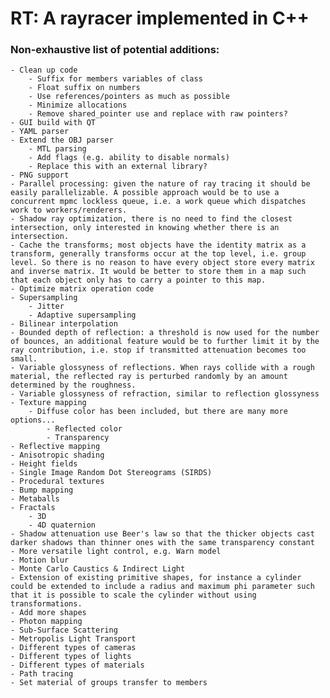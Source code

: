 # RT: A rayracer implemented in C++

### Non-exhaustive list of potential additions:

    - Clean up code
        - Suffix for members variables of class
        - Float suffix on numbers
        - Use references/pointers as much as possible
        - Minimize allocations
        - Remove shared_pointer use and replace with raw pointers?
    - GUI build with QT
    - YAML parser
    - Extend the OBJ parser
        - MTL parsing
        - Add flags (e.g. ability to disable normals)
        - Replace this with an external library?
    - PNG support
    - Parallel processing: given the nature of ray tracing it should be easily parallelizable. A possible approach would be to use a concurrent mpmc lockless queue, i.e. a work queue which dispatches work to workers/renderers.
    - Shadow ray optimization, there is no need to find the closest intersection, only interested in knowing whether there is an intersection.
    - Cache the transforms; most objects have the identity matrix as a transform, generally transforms occur at the top level, i.e. group level. So there is no reason to have every object store every matrix and inverse matrix. It would be better to store them in a map such that each object only has to carry a pointer to this map.
    - Optimize matrix operation code
    - Supersampling
        - Jitter
        - Adaptive supersampling
    - Bilinear interpolation
    - Bounded depth of reflection: a threshold is now used for the number of bounces, an additional feature would be to further limit it by the ray contribution, i.e. stop if transmitted attenuation becomes too small.
    - Variable glossyness of reflections. When rays collide with a rough material, the reflected ray is perturbed randomly by an amount determined by the roughness.
    - Variable glossyness of refraction, similar to reflection glossyness
    - Texture mapping
        - Diffuse color has been included, but there are many more options...
            - Reflected color
            - Transparency
    - Reflective mapping
    - Anisotropic shading
    - Height fields
    - Single Image Random Dot Stereograms (SIRDS)
    - Procedural textures
    - Bump mapping
    - Metaballs
    - Fractals
        - 3D
        - 4D quaternion
    - Shadow attenuation use Beer's law so that the thicker objects cast darker shadows than thinner ones with the same transparency constant
    - More versatile light control, e.g. Warn model
    - Motion blur
    - Monte Carlo Caustics & Indirect Light
    - Extension of existing primitive shapes, for instance a cylinder could be extended to include a radius and maximum phi parameter such that it is possible to scale the cylinder without using transformations.
    - Add more shapes
    - Photon mapping
    - Sub-Surface Scattering
    - Metropolis Light Transport
    - Different types of cameras
    - Different types of lights
    - Different types of materials
    - Path tracing
    - Set material of groups transfer to members
